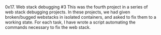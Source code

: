 0x17. Web stack debugging #3
This was the fourth project in a series of web stack debugging projects. In these projects, we had given broken/bugged webstacks in isolated containers, and asked to fix them to a working state. For each task, I have wrote a script automating the commands necessary to fix the web stack.
